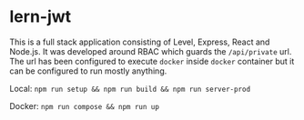 # lern-jwt

This is a full stack application consisting of Level, Express, React and Node.js. It was developed around RBAC which guards the `/api/private` url. The url has been configured to execute `docker` inside `docker` container but it can be configured to run mostly anything.

Local:
`npm run setup && npm run build && npm run server-prod`

Docker:
`npm run compose && npm run up`

